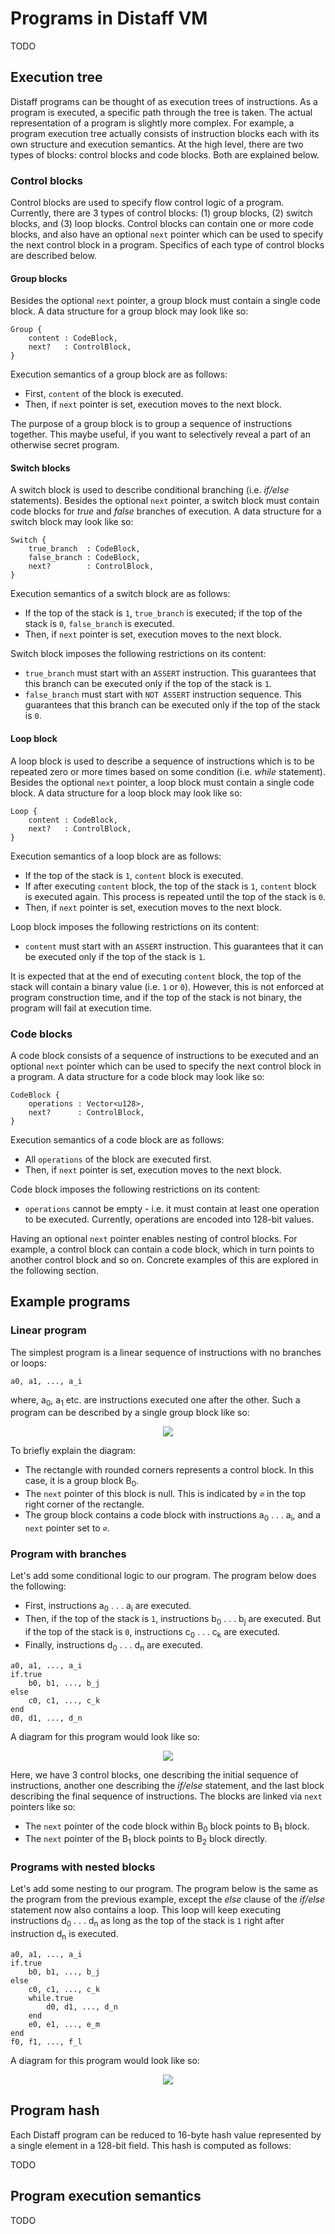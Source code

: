 # Programs in Distaff VM
TODO

## Execution tree
Distaff programs can be thought of as execution trees of instructions. As a program is executed, a specific path through the tree is taken. The actual representation of a program is slightly more complex. For example, a program execution tree actually consists of instruction blocks each with its own structure and execution semantics. At the high level, there are two types of blocks: control blocks and code blocks. Both are explained below.

### Control blocks
Control blocks are used to specify flow control logic of a program. Currently, there are 3 types of control blocks: (1) group blocks, (2) switch blocks, and (3) loop blocks. Control blocks can contain one or more code blocks, and also have an optional `next` pointer which can be used to specify the next control block in a program. Specifics of each type of  control blocks are described below.

#### Group blocks
Besides the optional `next` pointer, a group block must contain a single code block. A data structure for a group block may look like so:
```
Group {
    content : CodeBlock,
    next?   : ControlBlock,
}
```
Execution semantics of a group block are as follows:
* First, `content` of the block is executed.
* Then, if `next` pointer is set, execution moves to the next block.

The purpose of a group block is to group a sequence of instructions together. This maybe useful, if you want to selectively reveal a part of an otherwise secret program.

#### Switch blocks
A switch block is used to describe conditional branching (i.e. *if/else* statements). Besides the optional `next` pointer, a switch block must contain code blocks for *true* and *false* branches of execution. A data structure for a switch block may look like so:
```
Switch {
    true_branch  : CodeBlock,
    false_branch : CodeBlock,
    next?        : ControlBlock,
}
```
Execution semantics of a switch block are as follows:
* If the top of the stack is `1`, `true_branch` is executed; if the top of the stack is `0`, `false_branch` is executed.
* Then, if `next` pointer is set, execution moves to the next block.

Switch block imposes the following restrictions on its content:
* `true_branch` must start with an `ASSERT` instruction. This guarantees that this branch can be executed only if the top of the stack is `1`.
* `false_branch` must start with `NOT ASSERT` instruction sequence. This guarantees that this branch can be executed only if the top of the stack is `0`.

#### Loop block
A loop block is used to describe a sequence of instructions which is to be repeated zero or more times based on some condition (i.e. *while* statement). Besides the optional `next` pointer, a loop block must contain a single code block. A data structure for a loop block may look like so:
```
Loop {
    content : CodeBlock,
    next?   : ControlBlock,
}
```
Execution semantics of a loop block are as follows:
* If the top of the stack is `1`, `content` block is executed.
* If after executing `content` block, the top of the stack is `1`, `content` block is executed again. This process is repeated until the top of the stack is `0`.
* Then, if `next` pointer is set, execution moves to the next block.

Loop block imposes the following restrictions on its content:
* `content` must start with an `ASSERT` instruction. This guarantees that it can be executed only if the top of the stack is `1`.

It is expected that at the end of executing `content` block, the top of the stack will contain a binary value (i.e. `1` or `0`). However, this is not enforced at program construction time, and if the top of the stack is not binary, the program will fail at execution time.

### Code blocks
A code block consists of a sequence of instructions to be executed and an optional `next` pointer which can be used to specify the next control block in a program.  A data structure for a code block may look like so:
```
CodeBlock {
    operations : Vector<u128>,
    next?      : ControlBlock,
}
```
Execution semantics of a code block are as follows:
* All `operations` of the block are executed first.
* Then, if `next` pointer is set, execution moves to the next block.

Code block imposes the following restrictions on its content:
* `operations` cannot be empty - i.e. it must contain at least one operation to be executed. Currently, operations are encoded into 128-bit values.

Having an optional `next` pointer enables nesting of control blocks. For example, a control block can contain a code block, which in turn points to another control block and so on. Concrete examples of this are explored in the following section.

## Example programs

### Linear program
The simplest program is a linear sequence of instructions with no branches or loops:
```
a0, a1, ..., a_i
```
where, a<sub>0</sub>, a<sub>1</sub> etc. are instructions executed one after the other. Such a program can be described by a single group block like so:

<p align="center">
    <img src="assets/prog_diagram1.dio.png">
</p>
To briefly explain the diagram:

* The rectangle with rounded corners represents a control block. In this case, it is a group block B<sub>0</sub>.
* The `next` pointer of this block is null. This is indicated by `∅` in the top right corner of the rectangle.
* The group block contains a code block with instructions a<sub>0</sub> . . . a<sub>i</sub>, and a `next` pointer set to `∅`.

### Program with branches
Let's add some conditional logic to our program. The program below does the following:
* First, instructions a<sub>0</sub> . . . a<sub>i</sub> are executed.
* Then, if the top of the stack is `1`, instructions b<sub>0</sub> . . . b<sub>j</sub> are executed. But if the top of the stack is `0`, instructions c<sub>0</sub> . . . c<sub>k</sub> are executed.
* Finally, instructions d<sub>0</sub> . . . d<sub>n</sub> are executed.

```
a0, a1, ..., a_i
if.true
    b0, b1, ..., b_j
else
    c0, c1, ..., c_k
end
d0, d1, ..., d_n
```
A diagram for this program would look like so:

<p align="center">
    <img src="assets/prog_diagram2.dio.png">
</p>

Here, we have 3 control blocks, one describing the initial sequence of instructions, another one describing the *if/else* statement, and the last block describing the final sequence of instructions. The blocks are linked via `next` pointers like so:

* The `next` pointer of the code block within B<sub>0</sub> block points to B<sub>1</sub> block.
* The `next` pointer of the B<sub>1</sub> block points to B<sub>2</sub> block directly.

### Programs with nested blocks
Let's add some nesting to our program. The program below is the same as the program from the previous example, except the *else* clause of the *if/else* statement now also contains a loop. This loop will keep executing instructions d<sub>0</sub> . . . d<sub>n</sub> as long as the top of the stack is `1` right after instruction d<sub>n</sub> is executed.
```
a0, a1, ..., a_i
if.true
    b0, b1, ..., b_j
else
    c0, c1, ..., c_k
    while.true
        d0, d1, ..., d_n
    end
    e0, e1, ..., e_m
end
f0, f1, ..., f_l
```
A diagram for this program would look like so:

<p align="center">
    <img src="assets/prog_diagram3.dio.png">
</p>

## Program hash
Each Distaff program can be reduced to 16-byte hash value represented by a single element in a 128-bit field. This hash is computed as follows:

TODO

## Program execution semantics

TODO